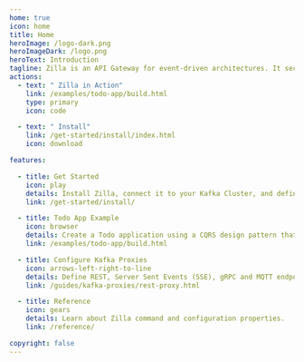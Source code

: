 ```yaml
---
home: true
icon: home
title: Home
heroImage: /logo-dark.png
heroImageDark: /logo.png
heroText: Introduction
tagline: Zilla is an API Gateway for event-driven architectures. It securely interfaces web apps, IoT clients, and microservices to Apache Kafka® via declaratively defined API endpoints.
actions:
  - text: " Zilla in Action"
    link: /examples/todo-app/build.html
    type: primary
    icon: code

  - text: " Install"
    link: /get-started/install/index.html
    icon: download

features:

  - title: Get Started
    icon: play
    details: Install Zilla, connect it to your Kafka Cluster, and define your first API endpoints.
    link: /get-started/install/

  - title: Todo App Example
    icon: browser
    details: Create a Todo application using a CQRS design pattern that's backed by Apache Kafka and Zilla.
    link: /examples/todo-app/build.html

  - title: Configure Kafka Proxies
    icon: arrows-left-right-to-line
    details: Define REST, Server Sent Events (SSE), gRPC and MQTT endpoints that map to Kafka topics streams.
    link: /guides/kafka-proxies/rest-proxy.html

  - title: Reference
    icon: gears
    details: Learn about Zilla command and configuration properties.
    link: /reference/

copyright: false
---
```

